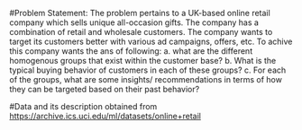 #Problem Statement: 
The problem pertains to a UK-based online retail company which sells unique all-occasion gifts. The company has a combination of retail and wholesale customers. The company wants to target its customers better with various ad campaigns, offers, etc. To achive this company wants the ans of following:
 a. what are the different homogenous groups that exist within the customer base?
 b. What is the typical buying behavior of customers in each of these groups?
 c. For each of the groups, what are some insights/ recommendations in terms of how they can be targeted based on their past behavior?

#Data and its description obtained from https://archive.ics.uci.edu/ml/datasets/online+retail
